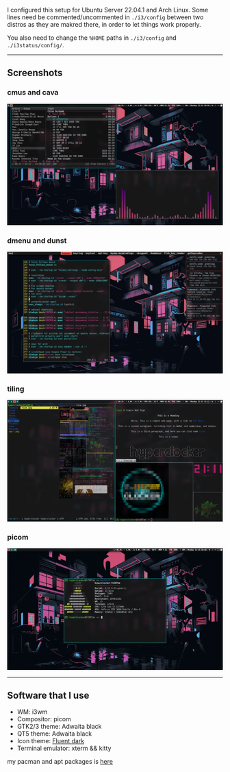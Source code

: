 I configured this setup for Ubuntu Server 22.04.1 and Arch Linux.
Some lines need be commented/uncommented in `./i3/config` between two distros as they are makred there, in order to let things work properly.

You also need to change the `%HOME` paths in `./i3/config` and `./i3status/config/`.

---
## Screenshots
### cmus and cava  
![image](./images/cmus-cava.png)

### dmenu and dunst  
![image](./images/dmenu-dunst.png)  

### tiling  
![image](./images/tiling.png)

### picom
![image](./images/output.gif)

---
## Software that I use
- WM: i3wm
- Compositor: picom
- GTK2/3 theme: Adwaita black
- QT5 theme: Adwaita black
- Icon theme: [Fluent dark](https://github.com/vinceliuice/Fluent-icon-theme)  
- Terminal emulator: xterm && kitty

my pacman and apt packages is [here](./packages.md)  
